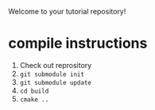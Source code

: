 Welcome to your tutorial repository!
# compile instructions

1. Check out reprository
2. `git submodule init`
3. `git submodule update`
4. `cd build`
5. `cmake ..`
